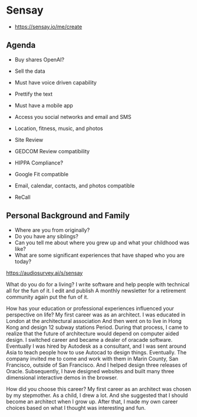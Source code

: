 # Sensay

* https://sensay.io/me/create


## Agenda
* Buy shares OpenAI?

* Sell the data
* Must have voice driven capability
* Prettify the text
* Must have a mobile app
* Access you social networks and email and SMS
* Location, fitness, music, and photos


* Site Review
* GEDCOM Review compatibility
* HIPPA Compliance?
* Google Fit compatible
* Email, calendar, contacts, and photos compatible
* ReCall

## Personal Background and Family

* Where are you from originally?
* Do you have any siblings?
* Can you tell me about where you grew up and what your childhood was like?
* What are some significant experiences that have shaped who you are today?

https://audiosurvey.ai/s/sensay

What do you do for a living?
I write software and help people with technical all for the fun of it. I edit and publish A monthly newsletter for a retirement community again put the fun of it.

How has your education or professional experiences influenced your perspective on life?
My first career was as an architect. I was educated in London at the architectural association And then went on to live in Hong Kong and design 12 subway stations Period. During that process, I came to realize that the future of architecture would depend on computer aided design. I switched career and became a dealer of oracade software. Eventually I was hired by Autodesk as a consultant, and I was sent around Asia to teach people how to use Autocad to design things. Eventually. The company invited me to come and work with them in Marin County, San Francisco, outside of San Francisco. And I helped design three releases of Oracle. Subsequently, I have designed websites and built many three dimensional interactive demos in the browser.

How did you choose this career?
My first career as an architect was chosen by my stepmother. As a child, I drew a lot. And she suggested that I should become an architect when I grow up. After that, I made my own career choices based on what I thought was interesting and fun.
